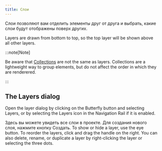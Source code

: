 ```yaml
---
title: Слои
---
```


Слои позволяют вам отделить элементы друг от друга и выбрать, какие слои будут отображены поверх других.

Layers are drawn from bottom to top, so the top layer will be shown above all other layers.

:::note\[Note]

Be aware that [Collections](../tools/collection) are not the same as layers. Collections are a lightweight way to group elements, but do not affect the order in which they are renderered.

:::

## The Layers dialog

Open the layer dialog by clicking on the Butterfly button and selecting Layers, or by selecting the Layers icon in the Navigation Rail if it is enabled.

Здесь вы можете увидеть все слои в проекте. Для создания нового слоя, нажмите кнопку Создать. To show or hide a layer, use the eye button. To reorder the layers, click and drag the handle on the right. You can also delete, rename, or duplicate a layer by right-clicking the layer or selecting the three dots.